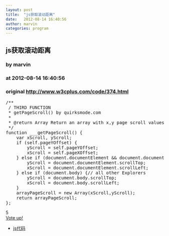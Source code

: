 ```yaml
---
layout: post
title:  "js获取滚动距离"
date:   2012-08-14 16:40:56
author: marvin
categories: program
---
```


## js获取滚动距离
### by marvin
### at 2012-08-14 16:40:56
### original <http://www.w3cplus.com/code/374.html>

<div><div><div><pre>/**
 / THIRD FUNCTION
 * getPageScroll() by quirksmode.com
 *
 * @return Array Return an array with x,y page scroll values.
 */
function ___getPageScroll() {
	var xScroll, yScroll;
	if (self.pageYOffset) {
		yScroll = self.pageYOffset;
		xScroll = self.pageXOffset;
	} else if (document.documentElement &amp;&amp; document.documentElement.scrollTop) {	 // Explorer 6 Strict
		yScroll = document.documentElement.scrollTop;
		xScroll = document.documentElement.scrollLeft;
	} else if (document.body) {// all other Explorers
		yScroll = document.body.scrollTop;
		xScroll = document.body.scrollLeft;	
	}
	arrayPageScroll = new Array(xScroll,yScroll);
	return arrayPageScroll;
};</pre></div></div></div><div><div><div><div>
      <div>5</div>
                  <a href="http://www.w3cplus.com/vote/node/374/1/vote/alternate/me3b4k6MjsB9JhhYlid8EN3T-K5sbGJptOq_G1B9iq0/nojs" rel="nofollow">
                <div title="Vote up!"></div>
          <div>Vote up!</div>
              </a>
                </div>
</div></div></div><div><ul><li><a href="http://www.w3cplus.com/blog/tags/158.html">js代码</a></li></ul></div><img src="http://www1.feedsky.com/t1/666585503/W3CPlus/feedsky/s.gif?r=http://www.w3cplus.com/code/374.html" border="0" height="0" width="0">